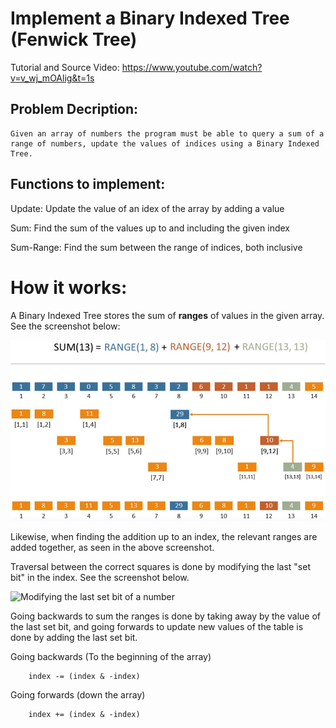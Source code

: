 # Implement a Binary Indexed Tree (Fenwick Tree)

Tutorial and Source Video: https://www.youtube.com/watch?v=v_wj_mOAlig&t=1s

## Problem Decription:
	Given an array of numbers the program must be able to query a sum of a range of numbers, update the values of indices using a Binary Indexed Tree.

## Functions to implement:

Update:
	Update the value of an idex of the array by adding a value

Sum:
	Find the sum of the values up to and including the given index

Sum-Range:
	Find the sum between the range of indices, both inclusive

# How it works:

A Binary Indexed Tree stores the sum of **ranges** of values in the given array. See the screenshot below:

![Array as sum of ranges](images/BinaryRangesExample.png)

Likewise, when finding the addition up to an index, the relevant ranges are added together, as seen in the above screenshot.

Traversal between the correct squares is done by modifying the last "set bit" in the index. See the screenshot below.

![Modifying the last set bit of a number](images/ModifyingLastSetBitScreenshot)

Going backwards to sum the ranges is done by taking away by the value of the last set bit, and going forwards to update new values of the table is done by adding the last set bit.

Going backwards (To the beginning of the array)
```
	index -= (index & -index)
```

Going forwards (down the array)
```
	index += (index & -index)
```